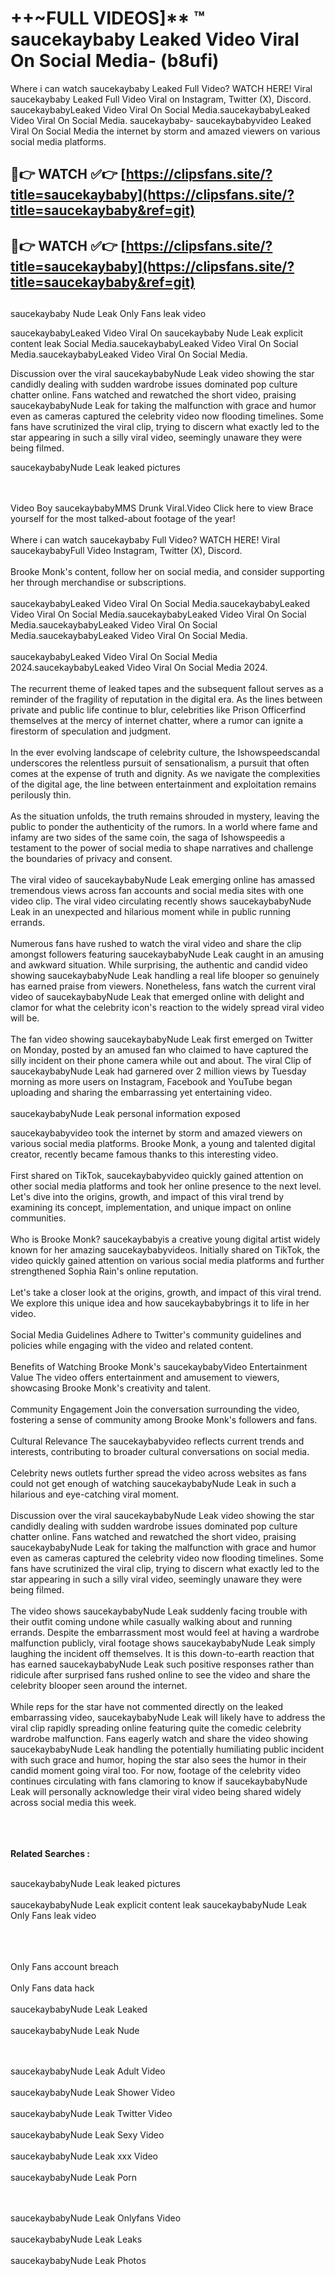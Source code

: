 #  ++~FULL VIDEOS]** ™ saucekaybaby Leaked Video Viral On Social Media- (b8ufi)

Where i can watch saucekaybaby Leaked Full Video? WATCH HERE! Viral saucekaybaby Leaked Full Video Viral on Instagram, Twitter (X), Discord.
saucekaybabyLeaked Video Viral On Social Media.saucekaybabyLeaked Video Viral On Social Media.
saucekaybaby- saucekaybabyvideo Leaked Viral On Social Media the internet by storm and amazed viewers on various social media platforms.



## 🔴👉 WATCH ✅👉 [https://clipsfans.site/?title=saucekaybaby](https://clipsfans.site/?title=saucekaybaby&ref=git)


## 🔴👉 WATCH ✅👉 [https://clipsfans.site/?title=saucekaybaby](https://clipsfans.site/?title=saucekaybaby&ref=git)
##


saucekaybaby Nude Leak Only Fans leak video 


saucekaybabyLeaked Video Viral On  saucekaybaby Nude Leak explicit content leak Social Media.saucekaybabyLeaked Video Viral On Social Media.saucekaybabyLeaked Video Viral On Social Media.



Discussion over the viral saucekaybabyNude Leak video showing the star candidly dealing with sudden wardrobe issues dominated pop culture chatter online. Fans watched and rewatched the short video, praising saucekaybabyNude Leak for taking the malfunction with grace and humor even as cameras captured the celebrity video now flooding timelines. Some fans have scrutinized the viral clip, trying to discern what exactly led to the star appearing in such a silly viral video, seemingly unaware they were being filmed.


saucekaybabyNude Leak leaked pictures


  <br>

  <br>
Video Boy saucekaybabyMMS Drunk Viral.Video Click here to view Brace yourself for the most talked-about footage of the year!
<br><br>
Where i can watch saucekaybaby Full Video? WATCH HERE! Viral saucekaybabyFull Video Instagram, Twitter (X), Discord.
<br><br>
Brooke Monk's content, follow her on social media, and consider supporting her through merchandise or subscriptions.
<br><br>
saucekaybabyLeaked Video Viral On Social Media.saucekaybabyLeaked Video Viral On Social Media.saucekaybabyLeaked Video Viral On Social Media.saucekaybabyLeaked Video Viral On Social Media.saucekaybabyLeaked Video Viral On Social Media.
<br><br>
saucekaybabyLeaked Video Viral On Social Media 2024.saucekaybabyLeaked Video Viral On Social Media 2024.
<br><br>
The recurrent theme of leaked tapes and the subsequent fallout serves as a reminder of the fragility of reputation in the digital era. As the lines between private and public life continue to blur, celebrities like Prison Officerfind themselves at the mercy of internet chatter, where a rumor can ignite a firestorm of speculation and judgment.
<br><br>
In the ever evolving landscape of celebrity culture, the Ishowspeedscandal underscores the relentless pursuit of sensationalism, a pursuit that often comes at the expense of truth and dignity. As we navigate the complexities of the digital age, the line between entertainment and exploitation remains perilously thin.
<br><br>
As the situation unfolds, the truth remains shrouded in mystery, leaving the public to ponder the authenticity of the rumors. In a world where fame and infamy are two sides of the same coin, the saga of Ishowspeedis a testament to the power of social media to shape narratives and challenge the boundaries of privacy and consent.
<br><br>
The viral video of saucekaybabyNude Leak emerging online has amassed tremendous views across fan accounts and social media sites with one video clip. The viral video circulating recently shows saucekaybabyNude Leak in an unexpected and hilarious moment while in public running errands.
<br><br>
Numerous fans have rushed to watch the viral video and share the clip amongst followers featuring saucekaybabyNude Leak caught in an amusing and awkward situation. While surprising, the authentic and candid video showing saucekaybabyNude Leak handling a real life blooper so genuinely has earned praise from viewers. Nonetheless, fans watch the current viral video of saucekaybabyNude Leak that emerged online with delight and clamor for what the celebrity icon's reaction to the widely spread viral video will be.
<br><br>
The fan video showing saucekaybabyNude Leak first emerged on Twitter on Monday, posted by an amused fan who claimed to have captured the silly incident on their phone camera while out and about. The viral Clip of saucekaybabyNude Leak had garnered over 2 million views by Tuesday morning as more users on Instagram, Facebook and YouTube began uploading and sharing the embarrassing yet entertaining video.
<br><br>
saucekaybabyNude Leak personal information exposed

saucekaybabyvideo took the internet by storm and amazed viewers on various social media platforms. Brooke Monk, a young and talented digital creator, recently became famous thanks to this interesting video.
<br><br>
First shared on TikTok, saucekaybabyvideo quickly gained attention on other social media platforms and took her online presence to the next level. Let's dive into the origins, growth, and impact of this viral trend by examining its concept, implementation, and unique impact on online communities.
<br><br>
Who is Brooke Monk? saucekaybabyis a creative young digital artist widely known for her amazing saucekaybabyvideos. Initially shared on TikTok, the video quickly gained attention on various social media platforms and further strengthened Sophia Rain's online reputation.
<br><br>
Let's take a closer look at the origins, growth, and impact of this viral trend. We explore this unique idea and how saucekaybabybrings it to life in her video.
<br><br>
Social Media Guidelines Adhere to Twitter's community guidelines and policies while engaging with the video and related content.
<br><br>
Benefits of Watching Brooke Monk's saucekaybabyVideo Entertainment Value The video offers entertainment and amusement to viewers, showcasing Brooke Monk's creativity and talent.
<br><br>
Community Engagement Join the conversation surrounding the video, fostering a sense of community among Brooke Monk's followers and fans.
<br><br>
Cultural Relevance The saucekaybabyvideo reflects current trends and interests, contributing to broader cultural conversations on social media.
<br><br>
Celebrity news outlets further spread the video across websites as fans could not get enough of watching saucekaybabyNude Leak in such a hilarious and eye-catching viral moment.
<br><br>
Discussion over the viral saucekaybabyNude Leak video showing the star candidly dealing with sudden wardrobe issues dominated pop culture chatter online. Fans watched and rewatched the short video, praising saucekaybabyNude Leak for taking the malfunction with grace and humor even as cameras captured the celebrity video now flooding timelines. Some fans have scrutinized the viral clip, trying to discern what exactly led to the star appearing in such a silly viral video, seemingly unaware they were being filmed.
<br><br>
The video shows saucekaybabyNude Leak suddenly facing trouble with their outfit coming undone while casually walking about and running errands. Despite the embarrassment most would feel at having a wardrobe malfunction publicly, viral footage shows saucekaybabyNude Leak simply laughing the incident off themselves. It is this down-to-earth reaction that has earned saucekaybabyNude Leak such positive responses rather than ridicule after surprised fans rushed online to see the video and share the celebrity blooper seen around the internet.
<br><br>
While reps for the star have not commented directly on the leaked embarrassing video, saucekaybabyNude Leak will likely have to address the viral clip rapidly spreading online featuring quite the comedic celebrity wardrobe malfunction. Fans eagerly watch and share the video showing saucekaybabyNude Leak handling the potentially humiliating public incident with such grace and humor, hoping the star also sees the humor in their candid moment going viral too. For now, footage of the celebrity video continues circulating with fans clamoring to know if saucekaybabyNude Leak will personally acknowledge their viral video being shared widely across social media this week.
<br><br>

<br><br>
<strong>Related Searches :</strong>
<br><br>

saucekaybabyNude Leak leaked pictures
<br><br>
saucekaybabyNude Leak explicit content leak
saucekaybabyNude Leak Only Fans leak video
<br><br>

<br><br>
Only Fans account breach
<br><br>
Only Fans data hack
<br><br>
saucekaybabyNude Leak Leaked
<br><br>
saucekaybabyNude Leak Nude

<br><br>
saucekaybabyNude Leak Adult Video
<br><br>
saucekaybabyNude Leak Shower Video
<br><br>
saucekaybabyNude Leak Twitter Video
<br><br>
saucekaybabyNude Leak Sexy Video
<br><br>
saucekaybabyNude Leak xxx Video
<br><br>
saucekaybabyNude Leak Porn

<br><br>
saucekaybabyNude Leak Onlyfans Video
<br><br>
saucekaybabyNude Leak Leaks
<br><br>
saucekaybabyNude Leak Photos